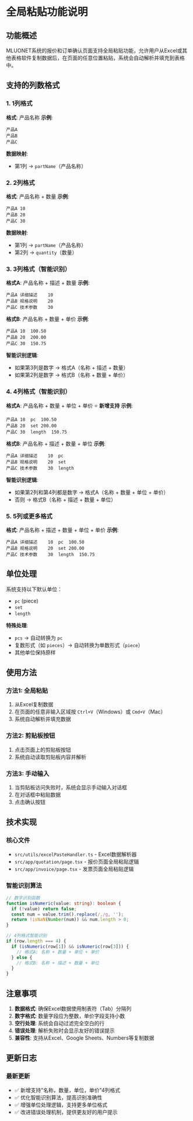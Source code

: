# 全局粘贴功能说明

## 功能概述

MLUONET系统的报价和订单确认页面支持全局粘贴功能，允许用户从Excel或其他表格软件复制数据后，在页面的任意位置粘贴，系统会自动解析并填充到表格中。

## 支持的列数格式

### 1. 1列格式
**格式**: 产品名称
**示例**:
```
产品A
产品B
产品C
```
**数据映射**:
- 第1列 → `partName`（产品名称）

### 2. 2列格式
**格式**: 产品名称 + 数量
**示例**:
```
产品A	10
产品B	20
产品C	30
```
**数据映射**:
- 第1列 → `partName`（产品名称）
- 第2列 → `quantity`（数量）

### 3. 3列格式（智能识别）
**格式A**: 产品名称 + 描述 + 数量
**示例**:
```
产品A	详细描述	10
产品B	规格说明	20
产品C	技术参数	30
```

**格式B**: 产品名称 + 数量 + 单价
**示例**:
```
产品A	10	100.50
产品B	20	200.00
产品C	30	150.75
```

**智能识别逻辑**:
- 如果第3列是数字 → 格式A（名称 + 描述 + 数量）
- 如果第2列是数字 → 格式B（名称 + 数量 + 单价）

### 4. 4列格式（智能识别）
**格式A**: 产品名称 + 数量 + 单位 + 单价 ⭐ **新增支持**
**示例**:
```
产品A	10	pc	100.50
产品B	20	set	200.00
产品C	30	length	150.75
```

**格式B**: 产品名称 + 描述 + 数量 + 单位
**示例**:
```
产品A	详细描述	10	pc
产品B	规格说明	20	set
产品C	技术参数	30	length
```

**智能识别逻辑**:
- 如果第2列和第4列都是数字 → 格式A（名称 + 数量 + 单位 + 单价）
- 否则 → 格式B（名称 + 描述 + 数量 + 单位）

### 5. 5列或更多格式
**格式**: 产品名称 + 描述 + 数量 + 单位 + 单价
**示例**:
```
产品A	详细描述	10	pc	100.50
产品B	规格说明	20	set	200.00
产品C	技术参数	30	length	150.75
```

## 单位处理

系统支持以下默认单位：
- `pc` (piece)
- `set` 
- `length`

**特殊处理**:
- `pcs` → 自动转换为 `pc`
- 复数形式（如 `pieces`）→ 自动转换为单数形式（`piece`）
- 其他单位保持原样

## 使用方法

### 方法1: 全局粘贴
1. 从Excel复制数据
2. 在页面的任意非输入区域按 `Ctrl+V`（Windows）或 `Cmd+V`（Mac）
3. 系统自动解析并填充数据

### 方法2: 剪贴板按钮
1. 点击页面上的剪贴板按钮
2. 系统自动读取剪贴板内容并解析

### 方法3: 手动输入
1. 当剪贴板访问失败时，系统会显示手动输入对话框
2. 在对话框中粘贴数据
3. 点击确认按钮

## 技术实现

### 核心文件
- `src/utils/excelPasteHandler.ts` - Excel数据解析器
- `src/app/quotation/page.tsx` - 报价页面全局粘贴逻辑
- `src/app/invoice/page.tsx` - 发票页面全局粘贴逻辑

### 智能识别算法
```typescript
// 数字识别函数
function isNumeric(value: string): boolean {
  if (!value) return false;
  const num = value.trim().replace(/,/g, '');
  return !isNaN(Number(num)) && num.length > 0;
}

// 4列格式智能识别
if (row.length === 4) {
  if (isNumeric(row[1]) && isNumeric(row[3])) {
    // 格式A: 名称 + 数量 + 单位 + 单价
  } else {
    // 格式B: 名称 + 描述 + 数量 + 单位
  }
}
```

## 注意事项

1. **数据格式**: 确保Excel数据使用制表符（Tab）分隔列
2. **数字格式**: 数量字段应为整数，单价字段支持小数
3. **空行处理**: 系统会自动过滤完全空白的行
4. **错误处理**: 解析失败时会显示友好的错误提示
5. **兼容性**: 支持从Excel、Google Sheets、Numbers等复制数据

## 更新日志

### 最新更新
- ✅ 新增支持"名称，数量，单位，单价"4列格式
- ✅ 优化智能识别算法，提高识别准确性
- ✅ 增强单位处理逻辑，支持更多单位格式
- ✅ 改进错误处理机制，提供更友好的用户提示 